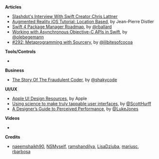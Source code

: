 
**Articles**

* [Slashdot's Interview With Swift Creator Chris Lattner](https://developers.slashdot.org/story/17/01/23/085232/slashdots-interview-with-swift-creator-chris-lattner) 
* [Augmented Reality iOS Tutorial: Location Based](https://www.raywenderlich.com/146436/augmented-reality-ios-tutorial-location-based-2), by Jean-Pierre Distler
* [Swift 4 Package Manager Roadmap](https://lists.swift.org/pipermail/swift-evolution-announce/2017-January/000307.html), by [@rballard](https://twitter.com/rballard)
* [Working with Asynchronous Objective-C APIs in Swift](https://oleb.net/blog/2017/01/result-init-helper/), by [@olebegemann](https://twitter.com/olebegemann)
* [#292: Metaprogramming with Sourcery](https://littlebitesofcocoa.com/292-metaprogramming-with-sourcery), by [@lilbitesofcocoa](https://twitter.com/lilbitesofcocoa)

**Tools/Controls**

* 

**Business**

* [The Story Of The Fraudulent Coder](https://shakycode.com/the-story-of-the-fraudulent-coder-d4c6fcf273f7#.k1rkhx3q8), by [@shakycode](https://twitter.com/shakycode)

**UI/UX**

* [Apple UI Design Resources](https://developer.apple.com/ios/human-interface-guidelines/resources/), by Apple
* [Using science to make truly tappable user interfaces](http://scotthurff.com/posts/how-to-make-truly-tappable-user-interfaces), by [@ScottHurff](https://twitter.com/scotthurff)
* [A Designer’s Guide to Perceived Performance](https://blog.marvelapp.com/a-designers-guide-to-perceived-performance/), by [@LukeJones](https://www.twitter.com/lukejones)

**Videos**

* 

**Credits**

* [naeemshaikh90](https://github.com/naeemshaikh90), [NSMyself](https://github.com/NSMyself), [ramshandilya](https://github.com/ramshandilya), [LisaDziuba](https://github.com/LisaDziuba), [mariusc](https://github.com/mariusc), [rbarbosa](https://github.com/rbarbosa)

